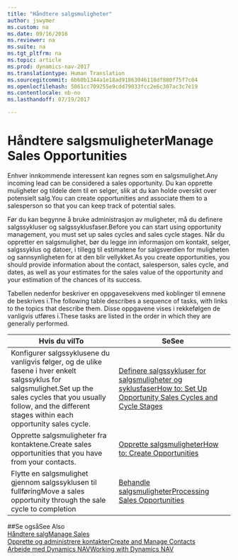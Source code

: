 ```yaml
---
title: "Håndtere salgsmuligheter"
author: jswymer
ms.custom: na
ms.date: 09/16/2016
ms.reviewer: na
ms.suite: na
ms.tgt_pltfrm: na
ms.topic: article
ms.prod: dynamics-nav-2017
ms.translationtype: Human Translation
ms.sourcegitcommit: 6b60b1344a1e18ad91863046110df880f75f7c04
ms.openlocfilehash: 5861cc709255e9cdd79033fcc2e6c307ac3c7e19
ms.contentlocale: nb-no
ms.lasthandoff: 07/19/2017

---
```

# <a name="manage-sales-opportunities"></a><span data-ttu-id="4b3fc-102">Håndtere salgsmuligheter</span><span class="sxs-lookup"><span data-stu-id="4b3fc-102">Manage Sales Opportunities</span></span>
<span data-ttu-id="4b3fc-103">Enhver innkommende interessent kan regnes som en salgsmulighet.</span><span class="sxs-lookup"><span data-stu-id="4b3fc-103">Any incoming lead can be considered a sales opportunity.</span></span> <span data-ttu-id="4b3fc-104">Du kan opprette muligheter og tildele dem til en selger, slik at du kan holde oversikt over potensielt salg.</span><span class="sxs-lookup"><span data-stu-id="4b3fc-104">You can create opportunities and associate them to a salesperson so that you can keep track of potential sales.</span></span>

<span data-ttu-id="4b3fc-105">Før du kan begynne å bruke administrasjon av muligheter, må du definere salgssykluser og salgssyklusfaser.</span><span class="sxs-lookup"><span data-stu-id="4b3fc-105">Before you can start using opportunity management, you must set up sales cycles and sales cycle stages.</span></span> <span data-ttu-id="4b3fc-106">Når du oppretter en salgsmulighet, bør du legge inn informasjon om kontakt, selger, salgssyklus og datoer, i tillegg til estimatene for salgsverdien for muligheten og sannsynligheten for at den blir vellykket.</span><span class="sxs-lookup"><span data-stu-id="4b3fc-106">As you create opportunities, you should provide information about the contact, salesperson, sales cycle, and dates, as well as your estimates for the sales value of the opportunity and your estimation of the chances of its success.</span></span>

<span data-ttu-id="4b3fc-107">Tabellen nedenfor beskriver en oppgavesekvens med koblinger til emnene de beskrives i.</span><span class="sxs-lookup"><span data-stu-id="4b3fc-107">The following table describes a sequence of tasks, with links to the topics that describe them.</span></span> <span data-ttu-id="4b3fc-108">Disse oppgavene vises i rekkefølgen de vanligvis utføres i.</span><span class="sxs-lookup"><span data-stu-id="4b3fc-108">These tasks are listed in the order in which they are generally performed.</span></span>

|<span data-ttu-id="4b3fc-109">Hvis du vil</span><span class="sxs-lookup"><span data-stu-id="4b3fc-109">To</span></span> |<span data-ttu-id="4b3fc-110">Se</span><span class="sxs-lookup"><span data-stu-id="4b3fc-110">See</span></span> |
|---|-----|
|<span data-ttu-id="4b3fc-111">Konfigurer salgssyklusene du vanligvis følger, og de ulike fasene i hver enkelt salgssyklus for salgsmulighet.</span><span class="sxs-lookup"><span data-stu-id="4b3fc-111">Set up the sales cycles that you usually follow, and the different stages within each opportunity sales cycle.</span></span>|[<span data-ttu-id="4b3fc-112">Definere salgssykluser for salgsmuligheter og syklusfaser</span><span class="sxs-lookup"><span data-stu-id="4b3fc-112">How to: Set Up Opportunity Sales Cycles and Cycle Stages</span></span>](marketing-how-setup-opportunity-sales-cycles-stages.md)|
|<span data-ttu-id="4b3fc-113">Opprette salgsmuligheter fra kontaktene.</span><span class="sxs-lookup"><span data-stu-id="4b3fc-113">Create sales opportunities that you have from your contacts.</span></span>|[<span data-ttu-id="4b3fc-114">Opprette salgsmuligheter</span><span class="sxs-lookup"><span data-stu-id="4b3fc-114">How to: Create Opportunities</span></span>](marketing-how-create-opportunities.md)|
|<span data-ttu-id="4b3fc-115">Flytte en salgsmulighet gjennom salgssyklusen til fullføring</span><span class="sxs-lookup"><span data-stu-id="4b3fc-115">Move a sales opportunity through the sale cycle to completion</span></span>|[<span data-ttu-id="4b3fc-116">Behandle salgsmuligheter</span><span class="sxs-lookup"><span data-stu-id="4b3fc-116">Processing Sales Opportunities</span></span>](marketing-processing-sales-opportunities.md)|


##<a name="see-also"></a><span data-ttu-id="4b3fc-117">Se også</span><span class="sxs-lookup"><span data-stu-id="4b3fc-117">See Also</span></span>  
[<span data-ttu-id="4b3fc-118">Håndtere salg</span><span class="sxs-lookup"><span data-stu-id="4b3fc-118">Manage Sales</span></span>](sales-manage-sales.md)  
[<span data-ttu-id="4b3fc-119">Opprette og administrere kontakter</span><span class="sxs-lookup"><span data-stu-id="4b3fc-119">Create and Manage Contacts</span></span>](marketing-contacts.md)  
[<span data-ttu-id="4b3fc-120">Arbeide med Dynamics NAV</span><span class="sxs-lookup"><span data-stu-id="4b3fc-120">Working with Dynamics NAV</span></span>](ui-work-product.md)

